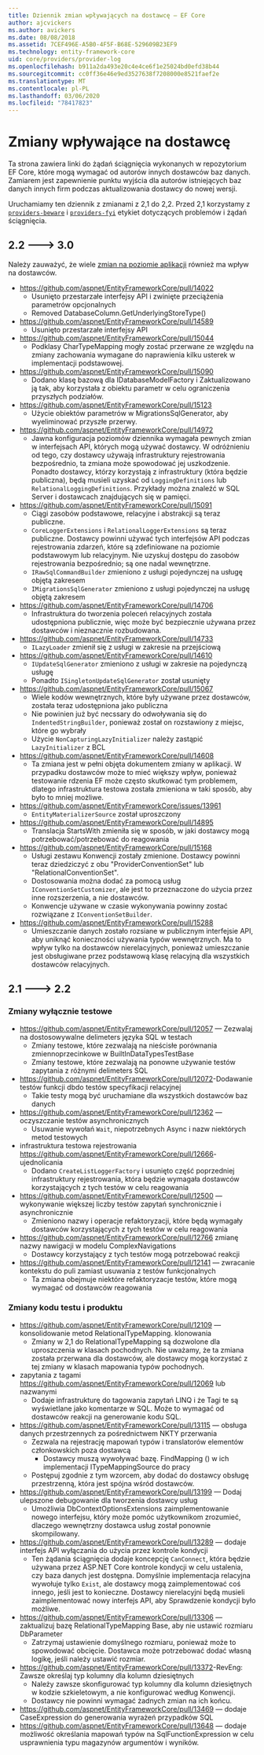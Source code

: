 ```yaml
---
title: Dziennik zmian wpływających na dostawcę — EF Core
author: ajcvickers
ms.author: avickers
ms.date: 08/08/2018
ms.assetid: 7CEF496E-A5B0-4F5F-B68E-529609B23EF9
ms.technology: entity-framework-core
uid: core/providers/provider-log
ms.openlocfilehash: b911a2da493e20c4e4ce6f1e25024bd0efd38b44
ms.sourcegitcommit: cc0ff36e46e9ed3527638f7208000e8521faef2e
ms.translationtype: MT
ms.contentlocale: pl-PL
ms.lasthandoff: 03/06/2020
ms.locfileid: "78417823"
---
```

# <a name="provider-impacting-changes"></a>Zmiany wpływające na dostawcę

Ta strona zawiera linki do żądań ściągnięcia wykonanych w repozytorium EF Core, które mogą wymagać od autorów innych dostawców baz danych. Zamiarem jest zapewnienie punktu wyjścia dla autorów istniejących baz danych innych firm podczas aktualizowania dostawcy do nowej wersji.

Uruchamiamy ten dziennik z zmianami z 2,1 do 2,2. Przed 2,1 korzystamy z [`providers-beware`](https://github.com/aspnet/EntityFrameworkCore/labels/providers-beware) i [`providers-fyi`](https://github.com/aspnet/EntityFrameworkCore/labels/providers-fyi) etykiet dotyczących problemów i żądań ściągnięcia.

## <a name="22-----30"></a>2.2 ---> 3.0

Należy zauważyć, że wiele [zmian na poziomie aplikacji](../what-is-new/ef-core-3.0/breaking-changes.md) również ma wpływ na dostawców.

* <https://github.com/aspnet/EntityFrameworkCore/pull/14022>
  * Usunięto przestarzałe interfejsy API i zwinięte przeciążenia parametrów opcjonalnych
  * Removed DatabaseColumn.GetUnderlyingStoreType()
* <https://github.com/aspnet/EntityFrameworkCore/pull/14589>
  * Usunięto przestarzałe interfejsy API
* <https://github.com/aspnet/EntityFrameworkCore/pull/15044>
  * Podklasy CharTypeMapping mogły zostać przerwane ze względu na zmiany zachowania wymagane do naprawienia kilku usterek w implementacji podstawowej.
* <https://github.com/aspnet/EntityFrameworkCore/pull/15090>
  * Dodano klasę bazową dla IDatabaseModelFactory i Zaktualizowano ją tak, aby korzystała z obiektu parametr w celu ograniczenia przyszłych podziałów.
* <https://github.com/aspnet/EntityFrameworkCore/pull/15123>
  * Użycie obiektów parametrów w MigrationsSqlGenerator, aby wyeliminować przyszłe przerwy.
* <https://github.com/aspnet/EntityFrameworkCore/pull/14972>
  * Jawna konfiguracja poziomów dziennika wymagała pewnych zmian w interfejsach API, których mogą używać dostawcy. W odróżnieniu od tego, czy dostawcy używają infrastruktury rejestrowania bezpośrednio, ta zmiana może spowodować jej uszkodzenie. Ponadto dostawcy, którzy korzystają z infrastruktury (która będzie publiczna), będą musieli uzyskać od `LoggingDefinitions` lub `RelationalLoggingDefinitions`. Przykłady można znaleźć w SQL Server i dostawcach znajdujących się w pamięci.
* <https://github.com/aspnet/EntityFrameworkCore/pull/15091>
  * Ciągi zasobów podstawowe, relacyjne i abstrakcji są teraz publiczne.
  * `CoreLoggerExtensions` i `RelationalLoggerExtensions` są teraz publiczne. Dostawcy powinni używać tych interfejsów API podczas rejestrowania zdarzeń, które są zdefiniowane na poziomie podstawowym lub relacyjnym. Nie uzyskuj dostępu do zasobów rejestrowania bezpośrednio; są one nadal wewnętrzne.
  * `IRawSqlCommandBuilder` zmieniono z usługi pojedynczej na usługę objętą zakresem
  * `IMigrationsSqlGenerator` zmieniono z usługi pojedynczej na usługę objętą zakresem
* <https://github.com/aspnet/EntityFrameworkCore/pull/14706>
  * Infrastruktura do tworzenia poleceń relacyjnych została udostępniona publicznie, więc może być bezpiecznie używana przez dostawców i nieznacznie rozbudowana.
* <https://github.com/aspnet/EntityFrameworkCore/pull/14733>
  * `ILazyLoader` zmienił się z usługi w zakresie na przejściową
* <https://github.com/aspnet/EntityFrameworkCore/pull/14610>
  * `IUpdateSqlGenerator` zmieniono z usługi w zakresie na pojedynczą usługę
  * Ponadto `ISingletonUpdateSqlGenerator` został usunięty
* <https://github.com/aspnet/EntityFrameworkCore/pull/15067>
  * Wiele kodów wewnętrznych, które były używane przez dostawców, została teraz udostępniona jako publiczna
  * Nie powinien już być necssary do odwoływania się do `IndentedStringBuilder`, ponieważ został on rozstawiony z miejsc, które go wybrały
  * Użycie `NonCapturingLazyInitializer` należy zastąpić `LazyInitializer` z BCL
* <https://github.com/aspnet/EntityFrameworkCore/pull/14608>
  * Ta zmiana jest w pełni objęta dokumentem zmiany w aplikacji. W przypadku dostawców może to mieć większy wpływ, ponieważ testowanie rdzenia EF może często skutkować tym problemem, dlatego infrastruktura testowa została zmieniona w taki sposób, aby było to mniej możliwe.
* <https://github.com/aspnet/EntityFrameworkCore/issues/13961>
  * `EntityMaterializerSource` został uproszczony
* <https://github.com/aspnet/EntityFrameworkCore/pull/14895>
  * Translacja StartsWith zmieniła się w sposób, w jaki dostawcy mogą potrzebować/potrzebować do reagowania
* <https://github.com/aspnet/EntityFrameworkCore/pull/15168>
  * Usługi zestawu Konwencji zostały zmienione. Dostawcy powinni teraz dziedziczyć z obu "ProviderConventionSet" lub "RelationalConventionSet".
  * Dostosowania można dodać za pomocą usług `IConventionSetCustomizer`, ale jest to przeznaczone do użycia przez inne rozszerzenia, a nie dostawców.
  * Konwencje używane w czasie wykonywania powinny zostać rozwiązane z `IConventionSetBuilder`.
* <https://github.com/aspnet/EntityFrameworkCore/pull/15288>
  * Umieszczanie danych zostało rozsiane w publicznym interfejsie API, aby uniknąć konieczności używania typów wewnętrznych. Ma to wpływ tylko na dostawców nierelacyjnych, ponieważ umieszczanie jest obsługiwane przez podstawową klasę relacyjną dla wszystkich dostawców relacyjnych.

## <a name="21-----22"></a>2.1 ---> 2.2

### <a name="test-only-changes"></a>Zmiany wyłącznie testowe

* <https://github.com/aspnet/EntityFrameworkCore/pull/12057> — Zezwalaj na dostosowywalne delimeters języka SQL w testach
  * Zmiany testowe, które zezwalają na nieścisłe porównania zmiennoprzecinkowe w BuiltInDataTypesTestBase
  * Zmiany testowe, które zezwalają na ponowne używanie testów zapytania z różnymi delimeters SQL
* <https://github.com/aspnet/EntityFrameworkCore/pull/12072>-Dodawanie testów funkcji dbdo testów specyfikacji relacyjnej
  * Takie testy mogą być uruchamiane dla wszystkich dostawców baz danych
* <https://github.com/aspnet/EntityFrameworkCore/pull/12362> — oczyszczanie testów asynchronicznych
  * Usuwanie wywołań `Wait`, niepotrzebnych Async i nazw niektórych metod testowych
* infrastruktura testowa rejestrowania <https://github.com/aspnet/EntityFrameworkCore/pull/12666>-ujednolicania
  * Dodano `CreateListLoggerFactory` i usunięto część poprzedniej infrastruktury rejestrowania, która będzie wymagała dostawców korzystających z tych testów w celu reagowania
* <https://github.com/aspnet/EntityFrameworkCore/pull/12500> — wykonywanie większej liczby testów zapytań synchronicznie i asynchronicznie
  * Zmieniono nazwy i operacje refaktoryzacji, które będą wymagały dostawców korzystających z tych testów w celu reagowania
* <https://github.com/aspnet/EntityFrameworkCore/pull/12766> zmianę nazwy nawigacji w modelu ComplexNavigations
  * Dostawcy korzystający z tych testów mogą potrzebować reakcji
* <https://github.com/aspnet/EntityFrameworkCore/pull/12141> — zwracanie kontekstu do puli zamiast usuwania z testów funkcjonalnych
  * Ta zmiana obejmuje niektóre refaktoryzacje testów, które mogą wymagać od dostawców reagowania

### <a name="test-and-product-code-changes"></a>Zmiany kodu testu i produktu

* <https://github.com/aspnet/EntityFrameworkCore/pull/12109> — konsolidowanie metod RelationalTypeMapping. klonowania
  * Zmiany w 2,1 do RelationalTypeMapping są dozwolone dla uproszczenia w klasach pochodnych. Nie uważamy, że ta zmiana została przerwana dla dostawców, ale dostawcy mogą korzystać z tej zmiany w klasach mapowania typów pochodnych.
* zapytania z tagami <https://github.com/aspnet/EntityFrameworkCore/pull/12069> lub nazwanymi
  * Dodaje infrastrukturę do tagowania zapytań LINQ i że Tagi te są wyświetlane jako komentarze w SQL. Może to wymagać od dostawców reakcji na generowanie kodu SQL.
* <https://github.com/aspnet/EntityFrameworkCore/pull/13115> — obsługa danych przestrzennych za pośrednictwem NKTY przerwania
  * Zezwala na rejestrację mapowań typów i translatorów elementów członkowskich poza dostawcą
    * Dostawcy muszą wywoływać bazę. FindMapping () w ich implementacji ITypeMappingSource do pracy
  * Postępuj zgodnie z tym wzorcem, aby dodać do dostawcy obsługę przestrzenną, która jest spójna wśród dostawców.
* <https://github.com/aspnet/EntityFrameworkCore/pull/13199> — Dodaj ulepszone debugowanie dla tworzenia dostawcy usług
  * Umożliwia DbContextOptionsExtensions zaimplementowanie nowego interfejsu, który może pomóc użytkownikom zrozumieć, dlaczego wewnętrzny dostawca usług został ponownie skompilowany.
* <https://github.com/aspnet/EntityFrameworkCore/pull/13289> — dodaje interfejs API wyłączania do użycia przez kontrole kondycji
  * Ten żądania ściągnięcia dodaje koncepcję `CanConnect`, która będzie używana przez ASP.NET Core kontrole kondycji w celu ustalenia, czy baza danych jest dostępna. Domyślnie implementacja relacyjna wywołuje tylko `Exist`, ale dostawcy mogą zaimplementować coś innego, jeśli jest to konieczne. Dostawcy nierelacyjni będą musieli zaimplementować nowy interfejs API, aby Sprawdzenie kondycji było możliwe.
* <https://github.com/aspnet/EntityFrameworkCore/pull/13306> — zaktualizuj bazę RelationalTypeMapping Base, aby nie ustawić rozmiaru DbParameter
  * Zatrzymaj ustawienie domyślnego rozmiaru, ponieważ może to spowodować obcięcie. Dostawca może potrzebować dodać własną logikę, jeśli należy ustawić rozmiar.
* <https://github.com/aspnet/EntityFrameworkCore/pull/13372>-RevEng: Zawsze określaj typ kolumny dla kolumn dziesiętnych
  * Należy zawsze skonfigurować typ kolumny dla kolumn dziesiętnych w kodzie szkieletowym, a nie konfigurować według Konwencji.
  * Dostawcy nie powinni wymagać żadnych zmian na ich końcu.
* <https://github.com/aspnet/EntityFrameworkCore/pull/13469> — dodaje CaseExpression do generowania wyrażeń przypadków SQL
* <https://github.com/aspnet/EntityFrameworkCore/pull/13648> — dodaje możliwość określania mapowań typów na SqlFunctionExpression w celu usprawnienia typu magazynów argumentów i wyników.
